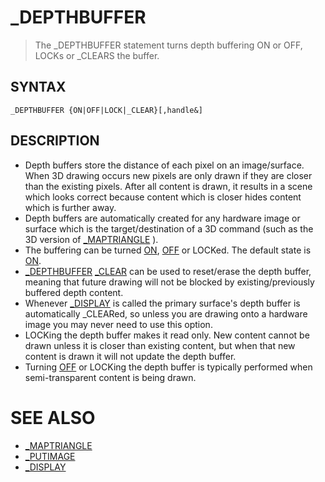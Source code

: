 # _DEPTHBUFFER
> The _DEPTHBUFFER statement turns depth buffering ON or OFF, LOCKs or _CLEARS the buffer.

## SYNTAX
`_DEPTHBUFFER {ON|OFF|LOCK|_CLEAR}[,handle&]`

## DESCRIPTION
* Depth buffers store the distance of each pixel on an image/surface. When 3D drawing occurs new pixels are only drawn if they are closer than the existing pixels. After all content is drawn, it results in a scene which looks correct because content which is closer hides content which is further away.
* Depth buffers are automatically created for any hardware image or surface which is the target/destination of a 3D command (such as the 3D version of [_MAPTRIANGLE](_MAPTRIANGLE.md) ).
* The buffering can be turned [ON](ON.md), [OFF](OFF.md) or LOCKed. The default state is [ON](ON.md).
* [_DEPTHBUFFER](_DEPTHBUFFER.md) [_CLEAR](_CLEAR.md) can be used to reset/erase the depth buffer, meaning that future drawing will not be blocked by existing/previously buffered depth content.
* Whenever [_DISPLAY](_DISPLAY.md) is called the primary surface's depth buffer is automatically _CLEARed, so unless you are drawing onto a hardware image you may never need to use this option.
* LOCKing the depth buffer makes it read only. New content cannot be drawn unless it is closer than existing content, but when that new content is drawn it will not update the depth buffer.
* Turning [OFF](OFF.md) or LOCKing the depth buffer is typically performed when semi-transparent content is being drawn.


# SEE ALSO
* [_MAPTRIANGLE](_MAPTRIANGLE.md)
* [_PUTIMAGE](_PUTIMAGE.md)
* [_DISPLAY](_DISPLAY.md)

